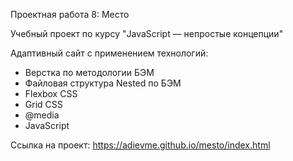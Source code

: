 Проектная работа 8: Место

Учебный проект по курсу "JavaScript — непростые концепции"

Адаптивный сайт с применением технологий:
* Верстка по методологии БЭМ
* Файловая структура Nested по БЭМ
* Flexbox CSS
* Grid CSS
* @media
* JavaScript

Ссылка на проект: https://adievme.github.io/mesto/index.html